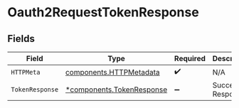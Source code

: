 # Oauth2RequestTokenResponse


## Fields

| Field                                                                 | Type                                                                  | Required                                                              | Description                                                           |
| --------------------------------------------------------------------- | --------------------------------------------------------------------- | --------------------------------------------------------------------- | --------------------------------------------------------------------- |
| `HTTPMeta`                                                            | [components.HTTPMetadata](../../models/components/httpmetadata.md)    | :heavy_check_mark:                                                    | N/A                                                                   |
| `TokenResponse`                                                       | [*components.TokenResponse](../../models/components/tokenresponse.md) | :heavy_minus_sign:                                                    | Successful Response                                                   |